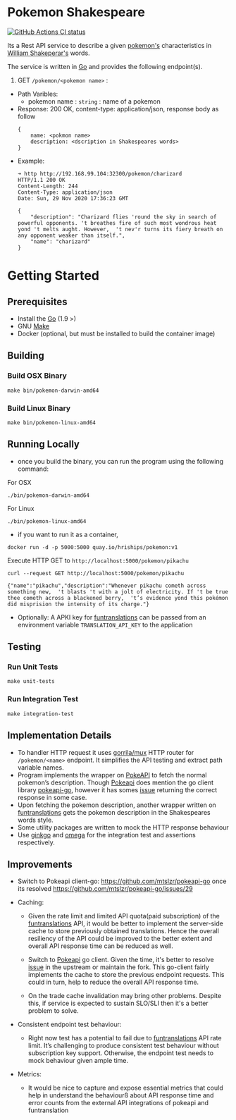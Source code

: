 # Pokemon Shakespeare

<p align="left">
  <a href="https://github.com/hrishin/pokemon-shakespeare/actions"><img alt="GitHub Actions CI status" src="https://github.com/hrishin/pokemon-shakespeare/workflows/build-and-test/badge.svg"></a>
</p>


Its a Rest API service to describe a given [pokemon's](https://en.wikipedia.org/wiki/Pok%C3%A9mon) characteristics in [William Shakeperar's](https://en.wikipedia.org/wiki/William_Shakespeare) words. 

The service is written in [Go](https://golang.org) and provides the following endpoint(s).

1) GET `/pokemon/<pokemon name>` :
* Path Varibles:
    - pokemon name : `string` : name of a pokemon
* Response:
    200 OK, content-type: application/json, response body as follow
    ```
    {
        name: <pokmon name>
        description: <dscription in Shakespeares words>
    }
    ```
* Example:
    ```
    ➜ http http://192.168.99.104:32300/pokemon/charizard       
    HTTP/1.1 200 OK
    Content-Length: 244
    Content-Type: application/json
    Date: Sun, 29 Nov 2020 17:36:23 GMT

    {
        "description": "Charizard flies 'round the sky in search of powerful opponents. 't breathes fire of such most wondrous heat yond 't melts aught. However,  't nev'r turns its fiery breath on any opponent weaker than itself.",
        "name": "charizard"
    }

    ```

# Getting Started

## Prerequisites
* Install the [Go](https://golang.org/doc/install) (1.9 >)
* GNU [Make](https://www.gnu.org/software/make/)
* Docker (optional, but must be installed to build the container image)

## Building

### Build OSX Binary
```
make bin/pokemon-darwin-amd64
```

### Build Linux Binary
```
make bin/pokemon-linux-amd64
```

## Running Locally

* once you build the binary, you can run the program using the following command:

For OSX
```
./bin/pokemon-darwin-amd64
```

For Linux

```
./bin/pokemon-linux-amd64
```

* if you want to run it as a container,

```
docker run -d -p 5000:5000 quay.io/hriships/pokemon:v1
```

Execute HTTP GET to `http://localhost:5000/pokemon/pikachu`
```
curl --request GET http://localhost:5000/pokemon/pikachu   

{"name":"pikachu","description":"Whenever pikachu cometh across something new,  't blasts 't with a jolt of electricity. If 't be true thee cometh across a blackened berry,  't’s evidence yond this pokémon did misprision the intensity of its charge."}
```

* Optionally: A APKI key for [funtranslations](https://funtranslations.com) can be passed from an environment variable `TRANSLATION_API_KEY` to the application

## Testing

### Run Unit Tests
```
make unit-tests
```

### Run Integration Test
```
make integration-test
```

## Implementation Details
 * To handler HTTP request it uses [gorrila/mux](https://github.com/gorilla/mux) HTTP router for `/pokemon/<name>` endpoint. It simplifies the API testing and extract path variable names.
 * Program implements the wrapper on [PokeAPI](https://pokeapi.co/docs/v2) to fetch the normal pokemon’s description. Though [Pokeapi](https://pokeapi.co/docs/v2) does mention the go client library [pokeapi-go](https://github.com/mtslzr/pokeapi-go), however it has somes [issue](https://github.com/mtslzr/pokeapi-go/issues/29) returning the correct response in some case.
 * Upon fetching the pokemon description, another wrapper written on [funtranslations](https://funtranslations.com/api/shakespeare) gets the
 pokemon description in the Shakespeares words style.
 * Some utility packages are written to mock the HTTP response behaviour
 * Use [ginkgo](https://github.com/onsi/ginkgo) and [omega](https://github.com/onsi/gomega) for the integration test and assertions respectively.

## Improvements
- Switch to Pokeapi client-go:
 https://github.com/mtslzr/pokeapi-go once its resolved https://github.com/mtslzr/pokeapi-go/issues/29

- Caching: 
    * Given the rate limit and limited API quota(paid subscription) of the [funtranslations](https://funtranslations.com/api/shakespeare) API, it would be better to implement the server-side cache to store previously obtained translations. Hence the overall resiliency of the API could be improved to the better extent and overall API response time can be reduced as well.

    * Switch to [Pokeapi](https://github.com/mtslzr/pokeapi-go) go client. Given the time, it's better to resolve [issue](https://github.com/mtslzr/pokeapi-go/issues/29) in the upstream or maintain the fork. This go-client fairly implements the cache to store the previous endpoint requests. This could in turn, help to reduce the overall API response time.

    * On the trade cache invalidation may bring other problems. Despite this, if service is expected to sustain SLO/SLI then it's a better problem to solve.

- Consistent endpoint test behaviour: 
    * Right now test has a potential to fail due to [funtranslations](https://funtranslations.com/api/shakespeare) API rate limit. It’s challenging to produce consistent test behaviour without subscription key support. Otherwise, the endpoint test needs to mock behaviour given ample time.

- Metrics:
    * It would be nice to capture and expose essential metrics that could help in understand the behaviourß about API response time and error counts from
    the external API integrations of pokeapi and funtranslation


